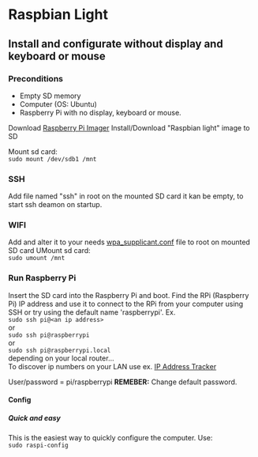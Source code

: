 # Raspbian Light

## Install and configurate without display and keyboard or mouse
### Preconditions  
* Empty SD memory
* Computer (OS: Ubuntu)
* Raspberry Pi with no display, keyboard or mouse.

Download [Raspberry Pi Imager](https://www.raspberrypi.org/downloads/)
Install/Download "Raspbian light" image to SD

Mount sd card:   
`sudo mount /dev/sdb1 /mnt`

### SSH
Add file named "ssh" in root on the mounted SD card it kan be empty, to start ssh deamon on startup.

### WIFI
Add and alter it to your needs [wpa_supplicant.conf](https://github.com/mrastrom/raspberry-pi/blob/master/wpa_supplicant.conf) file to root on mounted SD card
UMount sd card:  
`sudo umount /mnt`
### Run Raspberry Pi
Insert the SD card into the Raspberry Pi and boot.
Find the RPi (Raspberry Pi) IP address and use it to connect to the RPi from your computer using SSH or try using the default name 'raspberrypi'.
Ex.    
`sudo ssh pi@<an ip address>`    
or  
`sudo ssh pi@raspberrypi`  
or  
`sudo ssh pi@raspberrypi.local`  
depending on your local router...  
To discover ip numbers on your LAN use ex. [IP Address Tracker](https://www.solarwinds.com/free-tools/ip-address-tracker?CMP=ORG-BLG-DNS)

User/password = pi/raspberrypi **REMEBER:** Change default password.
#### Config
##### Quick and easy
This is the easiest way to quickly configure the computer. Use:    
`sudo raspi-config`  
